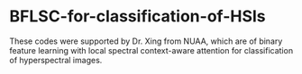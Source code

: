 # BFLSC-for-classification-of-HSIs
These codes were supported by Dr. Xing from NUAA, which are of binary feature learning with local spectral context-aware attention for  classification of hyperspectral images.

